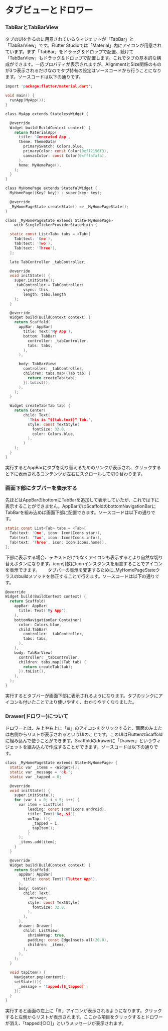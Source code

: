 # タブビューとドロワー
### TabBarとTabBarView
タブのUIを作るのに用意されているウィジェットが「TabBar」と「TabBarView」です。Flutter Studioでは「Material」内にアイコンが用意されています。まず「TabBar」をドラッグ＆ドロップで配置、続けて「TabBarView」もドラッグ＆ドロップで配置します。これでタブの基本的な構成ができます。一応プロパティが表示されますが、AlignmentとSize関係のものが3つ表示されるだけなのでタブ特有の設定はソースコードから行うことになります。ソースコードは以下の通りです。
``` c
import 'package:flutter/material.dart';

void main() {
  runApp(MyApp());
}

class MyApp extends StatelessWidget {

  @override
  Widget build(BuildContext context) {
    return MaterialApp(
      title: 'Generated App',
      theme: ThemeData(
        primarySwatch: Colors.blue,
        primaryColor: const Color(0xff2196f3),
        canvasColor: const Color(0xfffafafa),
      ),
      home: MyHomePage(),
    );
  }
}

class MyHomePage extends StatefulWidget {
  MyHomePage({Key? key}) : super(key: key);

  @override
  _MyHomePageState createState() => _MyHomePageState();
}

class _MyHomePageState extends State<MyHomePage>
    with SingleTickerProviderStateMixin {

  static const List<Tab> tabs = <Tab>[
    Tab(text: 'One'),
    Tab(text: 'Two'),
    Tab(text: 'Three'),
  ];

  late TabController _tabController;

  @override
  void initState() {
    super.initState();
    _tabController = TabController(
        vsync: this,
        length: tabs.length
    );
  }

  @override
  Widget build(BuildContext context) {
    return Scaffold(
      appBar: AppBar(
        title: Text('My App'),
        bottom: TabBar(
          controller: _tabController,
          tabs: tabs,
        ),
      ),

      body: TabBarView(
        controller: _tabController,
        children: tabs.map((Tab tab) {
          return createTab(tab);
        }).toList(),
      ),
    );
  }

  Widget createTab(Tab tab) {
    return Center(
        child: Text(
          'This is "${tab.text}" Tab.',
          style: const TextStyle(
            fontSize: 32.0,
            color: Colors.blue,
          ),
        )
    );
  }
}
```
実行するとAppBarにタブを切り替えるためのリンクが表示され、クリックすると下に表示されるコンテンツが左右にスクロールして切り替わります。

### 画面下部にタブバーを表示する
先ほどはAppBarのbottomにTabBarを追加して表示していたが、これでは下に表示することができません。AppBarではScaffoldのbottomNavigationBarにTabBarを組み込めば画面下部に配置できます。ソースコードは以下の通りです。
``` c
static const List<Tab> tabs = <Tab>[
  Tab(text: 'One', icon: Icon(Icons.star)),
  Tab(text: 'Two', icon: Icon(Icons.info)),
  Tab(text: 'Three', icon: Icon(Icons.home)),
];
```
下部に表示する場合、テキストだけでなくアイコンも表示するとより自然な切り替えボタンになります。icon引数にIconインスタンスを用意することでアイコンを表示できます。　　
タブバーの表示を変更するために_MyHomePageStateクラスのbuildメソッドを修正することで行えます。ソースコードは以下の通りです。
``` c
@override
Widget build(BuildContext context) {
  return Scaffold(
    appBar: AppBar(
      title: Text('My App'),
    ),
    bottomNavigationBar:Container(
      color: Colors.blue,
      child:TabBar(
        controller: _tabController,
        tabs: tabs,
      ),
    ),
    body: TabBarView(
      controller: _tabController,
      children: tabs.map((Tab tab) {
        return createTab(tab);
      }).toList(),
    ),
  );
}
```
実行するとタブバーが画面下部に表示されるようになります。タブのリンクにアイコンも付いたことでより使いやすく、わかりやすくなりました。

### Drawer(ドロワー)について
ドロワーとは、左上や右上に「≣」のアイコンをクリックすると、画面の左または右側からリストが表示されるというUIのことです。このUIはFlutterのScaffoldに組み込んで使うことができます。Scaffoldのdrawerに「Drawer」というウィジェットを組み込んで作成することができます。ソースコードは以下の通りです。
``` c
class _MyHomePageState extends State<MyHomePage> {
  static var _items = <Widget>[];
  static var _message = 'ok.';
  static var _tapped = 0;

  @override
  void initState() {
    super.initState();
    for (var i = 0; i < 5; i++) {
      var item = ListTile(
          leading: const Icon(Icons.android),
          title: Text('No, $i'),
          onTap: (){
            _tapped = i;
            tapItem();
          }
      );
      _items.add(item);
    }
  }

  @override
  Widget build(BuildContext context) {
    return Scaffold(
      appBar: AppBar(
        title: const Text('Flutter App'),
      ),
      body: Center(
        child: Text(
          _message,
          style: const TextStyle(
            fontSize: 32.0,
          ),
        ),
      ),
      drawer: Drawer(
        child: ListView(
          shrinkWrap: true,
          padding: const EdgeInsets.all(20.0),
          children: _items,
        ),
      ),
    );
  }

  void tapItem() {
    Navigator.pop(context);
    setState((){
      _message = 'tapped:[$_tapped]';
    });
  }
}
```
実行すると画面の左上に「≣」アイコンが表示されるようになります。クリックすると左側からリストが表示されます。ここから項目をクリックするとドロワーが消え、「tapped:[○○]」というメッセージが表示されます。